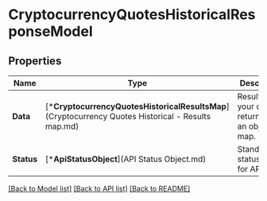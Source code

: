 # CryptocurrencyQuotesHistoricalResponseModel

## Properties
Name | Type | Description | Notes
------------ | ------------- | ------------- | -------------
**Data** | [***CryptocurrencyQuotesHistoricalResultsMap**](Cryptocurrency Quotes Historical - Results map.md) | Results of your query returned as an object map. | [default to null]
**Status** | [***ApiStatusObject**](API Status Object.md) | Standardized status object for API calls. | [optional] [default to null]

[[Back to Model list]](../README.md#documentation-for-models) [[Back to API list]](../README.md#documentation-for-api-endpoints) [[Back to README]](../README.md)



